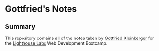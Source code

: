 # Gottfried's Notes

## Summary

This repository contains all of the notes taken by [Gottfried Kleinberger](https://github.com/deuxp) for the [Lighthouse Labs](https://www.lighthouselabs.ca/en/web-development-bootcamp?gclid=CjwKCAjw2bmLBhBREiwAZ6ugo91N2HP7YQcv7qlzEVdzk_bVJQv5qdD8c-8ROwLQGWanoaitwERKfRoCMOUQAvD_BwE) Web Development Bootcamp.

